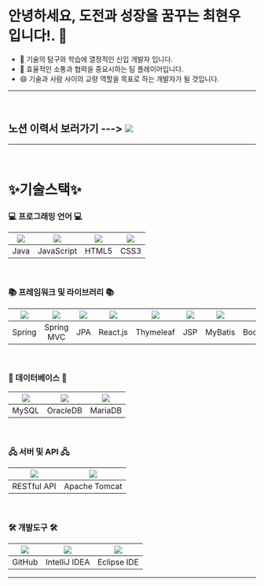 # 안녕하세요, 도전과 성장을 꿈꾸는 최현우 입니다!. 👋


- 🔭 기술의 탐구와 학습에 열정적인 신입 개발자 입니다.
- 👯 효율적인 소통과 협력을 중요시하는 팀 플레이어입니다.
- 😄 기술과 사람 사이의 교량 역할을 목표로 하는 개발자가 될 것입니다.
<hr><br>

## 노션 이력서 보러가기 ---> <a href="https://checker-breadfruit-faf.notion.site/10c46e0f1f1b80828c71c96187cd4c0b"><img src="https://github.com/user-attachments/assets/7b6698d4-f3fd-4d0d-be04-df66e0d5f81f"></a>
<hr><br>


# ✨기술스택✨

### 💻 프로그래밍 언어 💻

|<img src="https://github.com/user-attachments/assets/e37eb89d-abd8-4b73-913a-970ef8ac2db4">|<img src="https://github.com/user-attachments/assets/57985638-3de9-45b8-9519-47b6c0f96342">|<img src="https://github.com/user-attachments/assets/ca92d296-cae7-46d6-9aea-c7ee41925eee">|<img src="https://github.com/user-attachments/assets/80a15ed0-7f5f-48c4-ae4e-1e18f717a824">|
|:---:|:---:|:---:|:---:|
|Java|JavaScript|HTML5|CSS3|
<br>

### 📚 프레임워크 및 라이브러리 📚
|<img src="https://github.com/user-attachments/assets/cd84b695-c17d-4b28-b031-0f30827ca785">|<img src="https://github.com/user-attachments/assets/d0151c21-8a6b-4623-b296-469c0d91215f">|<img src="https://github.com/user-attachments/assets/0ca1da0e-40a4-463f-8c5f-c4eb59a6d1ef">|<img src="https://github.com/user-attachments/assets/dba48427-cf8b-4148-a721-b11996e613f0">|<img src="https://github.com/user-attachments/assets/30667665-8e8c-4887-9092-7e168e04a717">|<img src="https://github.com/user-attachments/assets/d2d1c7a5-7bc6-47d7-b6cd-b1e4d7afb488">|<img src="https://github.com/user-attachments/assets/952b5c82-5106-4eb0-a207-7d9768f9d638">|<img src="https://github.com/user-attachments/assets/09f6b758-4e86-469d-bb76-09ecc8f2f68a">|<img src="https://github.com/user-attachments/assets/a5ddc9d2-ca36-4709-9277-9bc39def662c">|
|:---:|:---:|:---:|:---:|:---:|:---:|:---:|:---:|:---:|
|Spring|Spring MVC|JPA|React.js|Thymeleaf|JSP|MyBatis|BootStrap|Nexacro|
<br>

### 💽 데이터베이스 💽
|<img src="https://github.com/user-attachments/assets/656335a5-c1ac-4c03-b776-c79ad84ea36b">|<img src="https://github.com/user-attachments/assets/2662ba34-ba12-48e9-a27b-4f533b268ce9">|<img src="https://github.com/user-attachments/assets/e1ebe214-0b4f-4de9-8c0f-ec0c80d693b2">|
|:---:|:---:|:---:|
|MySQL|OracleDB|MariaDB|
<br>

### 🖧 서버 및 API 🖧
|<img src="https://github.com/user-attachments/assets/2c166b50-46c8-4ae3-a911-16f7c952f7a1">|<img src="https://github.com/user-attachments/assets/edf606b8-1a07-4e45-866e-f09eba8cb075">|
|:---:|:---:|
|RESTful API|Apache Tomcat|
<br>

### 🛠️ 개발도구 🛠️
|<img src="https://github.com/user-attachments/assets/04750eda-60a5-4b85-9fba-1870789c0677">|<img src="https://github.com/user-attachments/assets/db44ac01-b8f2-42eb-bbff-12186df86d14">|<img src="https://github.com/user-attachments/assets/d6d810fa-6413-4ddd-a562-6022612ddfaa">|
|:---:|:---:|:---:|
|GitHub|IntelliJ IDEA|Eclipse IDE|
<hr><br>

